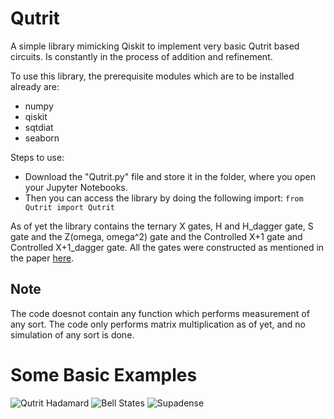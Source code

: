 # Qutrit
A simple library mimicking Qiskit to implement very basic Qutrit based circuits. Is constantly in the process of addition and refinement.

To use this library, the prerequisite modules which are to be installed already are:
- numpy
- qiskit
- sqtdiat
- seaborn

Steps to use:
- Download the "Qutrit.py" file and store it in the folder, where you open your Jupyter Notebooks.
- Then you can access the library by doing the following import:
  ```from Qutrit import Qutrit```

As of yet the library contains the ternary X gates, H and H_dagger gate, S gate and the Z(omega, omega^2) gate and the Controlled X+1 gate and Controlled X+1_dagger gate.
All the gates were constructed as mentioned in the paper [here](https://arxiv.org/pdf/2204.00552.pdf).

## Note
The code doesnot contain any function which performs measurement of any sort. The code only performs matrix multiplication as of yet, and no simulation of any sort is done.

# Some Basic Examples
![Qutrit Hadamard](example_imgs/Hadamard_qutrit.png)
![Bell States](example_imgs/qutrit_bell.png)
![Supadense](example_imgs/Qutrit_superdense.png)
